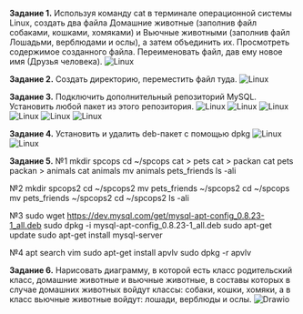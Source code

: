 **Задание 1.**
Используя команду cat в терминале операционной системы Linux, создать
два файла Домашние животные (заполнив файл собаками, кошками,
хомяками) и Вьючные животными (заполнив файл Лошадьми, верблюдами и
ослы), а затем объединить их. Просмотреть содержимое созданного файла.
Переименовать файл, дав ему новое имя (Друзья человека).
<image src="/screens/screen1.jpg" alt="Linux">

**Задание 2.**
Создать директорию, переместить файл туда.
<image src="/screens/screen2.jpg" alt="Linux">

**Задание 3.**
Подключить дополнительный репозиторий MySQL. Установить любой пакет
из этого репозитория.
<image src="/screens/screen3.jpg" alt="Linux">
<image src="/screens/screen3_1.jpg" alt="Linux">
<image src="/screens/screen3_2.jpg" alt="Linux">
<image src="/screens/screen3_3.jpg" alt="Linux">
<image src="/screens/screen3_4.jpg" alt="Linux">
<image src="/screens/screen3_5.jpg" alt="Linux">

**Задание 4.**
Установить и удалить deb-пакет с помощью dpkg
<image src="/screens/screen4.jpg" alt="Linux">
<image src="/screens/screen4_1.jpg" alt="Linux">

**Задание 5.**
№1
mkdir spcops
cd ~/spcops
cat > pets
cat > packan
cat pets packan > animals
cat animals
mv animals pets_friends
ls -ali

№2
mkdir spcops2
cd ~/spcops2
mv pets_friends ~/spcops2
cd ~/spcops
mv pets_friends ~/spcops2
cd ~/spcops2
ls -ali

№3
sudo wget https://dev.mysql.com/get/mysql-apt-config_0.8.23-1_all.deb
sudo dpkg -i mysql-apt-config_0.8.23-1_all.deb
sudo apt-get update
sudo apt-get install mysql-server

№4
apt search vim
sudo apt-get install apvlv
sudo dpkg -r apvlv

**Задание 6.**
Нарисовать диаграмму, в которой есть класс родительский класс, домашние
животные и вьючные животные, в составы которых в случае домашних
животных войдут классы: собаки, кошки, хомяки, а в класс вьючные животные
войдут: лошади, верблюды и ослы.
<image src="/exc6.png" alt="Drawio">